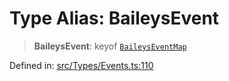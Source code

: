 # Type Alias: BaileysEvent

> **BaileysEvent**: keyof [`BaileysEventMap`](BaileysEventMap.md)

Defined in: [src/Types/Events.ts:110](https://github.com/Fokusdotid/bail/blob/a029a4f9908cd3806112e8438f5a31dda1376b84/src/Types/Events.ts#L110)
